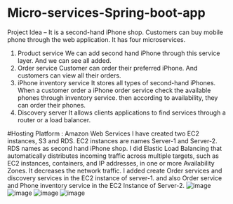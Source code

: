 # Micro-services-Spring-boot-app
Project Idea – It is a second-hand iPhone shop. Customers can buy mobile phone through the web
application.
It has four microservices.
1. Product service
We can add second hand iPhone through this service layer. And we can see all added.
2. Order service
Customer can order their preferred iPhone. And customers can view all their orders.
3. iPhone inventory service
It stores all types of second-hand iPhones. When a customer order a iPhone order service
check the available phones through inventory service. then according to availability, they can
order their phones.
4. Discovery server
It allows clients applications to find services through a router or a load balancer.

#Hosting Platform : Amazon Web Services
I have created two EC2 instances, S3 and RDS. EC2 instances are names Server-1 and Server-2. 
RDS names as second hand iPhone shop. I did Elastic Load Balancing that automatically 
distributes incoming traffic across multiple targets, such as EC2 instances, containers, and 
IP addresses, in one or more Availability Zones. It decreases the network traffic.
I added create Order services and discovery services in the EC2 instance of server-1. 
and also Order service and Phone inventory service in the EC2 Instance of Server-2.
![image](https://user-images.githubusercontent.com/54390792/206096176-ff2452a8-7d7d-472d-abed-17f1d6f6d4e7.png)
![image](https://user-images.githubusercontent.com/54390792/206096212-b2985ca0-c763-4ef8-96d7-28cfeb6ce3f4.png)
![image](https://user-images.githubusercontent.com/54390792/206096243-f88e1eb2-93ff-4228-948b-6bcdda39a616.png)
![image](https://user-images.githubusercontent.com/54390792/206096272-93d01748-76c2-4e3d-be1b-c0439dd2245d.png)



